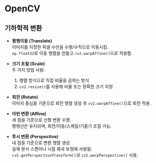 # OpenCV

## 기하학적 변환

- **평행이동 (Translate)**  
  이미지를 지정한 픽셀 수만큼 수평/수직으로 이동시킴.  
  `np.float32`로 이동 행렬을 만들고 `cv2.warpAffine()`으로 적용함.

- **크기 조절 (Scale)**  
  두 가지 방법 사용:  
  1) 행렬 방식으로 직접 비율을 곱하는 방식  
  2) `cv2.resize()`를 사용해 비율 또는 정확한 크기 지정

- **회전 (Rotate)**  
  이미지 중심을 기준으로 회전 행렬 생성 후 `cv2.warpAffine()`으로 회전 적용.

- **아핀 변환 (Affine)**  
  세 점을 기준으로 선형 변환 수행.  
  평행선은 유지되며, 회전/이동/스케일/기울기 조절 가능.

- **투시 변환 (Perspective)**  
  네 점을 기준으로 변환 행렬 생성.  
  실제 문서 스캔이나 시점 왜곡 보정에 사용됨.  
  `cv2.getPerspectiveTransform()`과 `cv2.warpPerspective()` 사용.


